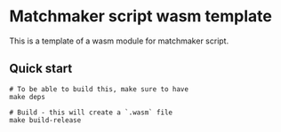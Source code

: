 # Matchmaker script wasm template

This is a template of a wasm module for matchmaker script.

## Quick start

```shell
# To be able to build this, make sure to have
make deps

# Build - this will create a `.wasm` file
make build-release
```
